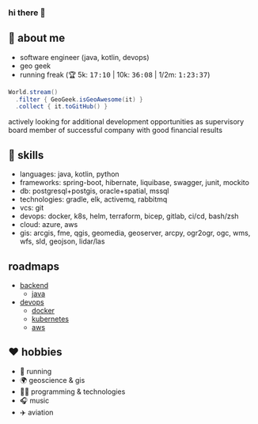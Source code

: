 ### hi there 👋

## :thinking: about me
* software engineer (java, kotlin, devops)
* geo geek
* running freak (:trophy: 5k: <kbd>17:10</kbd> | 10k: <kbd>36:08</kbd> | 1/2m: <kbd>1:23:37</kbd>)

```java
World.stream()
  .filter { GeoGeek.isGeoAwesome(it) }
  .collect { it.toGitHub() }
```

actively looking for additional development opportunities as supervisory board member of successful company with good financial results 

## :toolbox: skills
* languages: java, kotlin, python
* frameworks: spring-boot, hibernate, liquibase, swagger, junit, mockito
* db: postgresql+postgis, oracle+spatial, mssql
* technologies: gradle, elk, activemq, rabbitmq
* vcs: git
* devops: docker, k8s, helm, terraform, bicep, gitlab, ci/cd, bash/zsh
* cloud: azure, aws
* gis: arcgis, fme, qgis, geomedia, geoserver, arcpy, ogr2ogr, ogc, wms, wfs, sld, geojson, lidar/las

## roadmaps
* [backend](https://roadmap.sh/backend?s=657629265145316d25e4ac0a)
  * [java](https://roadmap.sh/java?s=657629265145316d25e4ac0a)
* [devops](https://roadmap.sh/devops?s=657629265145316d25e4ac0a)
  * [docker](https://roadmap.sh/docker?s=657629265145316d25e4ac0a)
  * [kubernetes](https://roadmap.sh/kubernetes?s=657629265145316d25e4ac0a)
  * [aws](https://roadmap.sh/aws?s=657629265145316d25e4ac0a)

## :heart: hobbies
* :runner: running
* :earth_africa: geoscience & gis
* :man_technologist: programming & technologies
* :headphones: music
* :airplane: aviation

